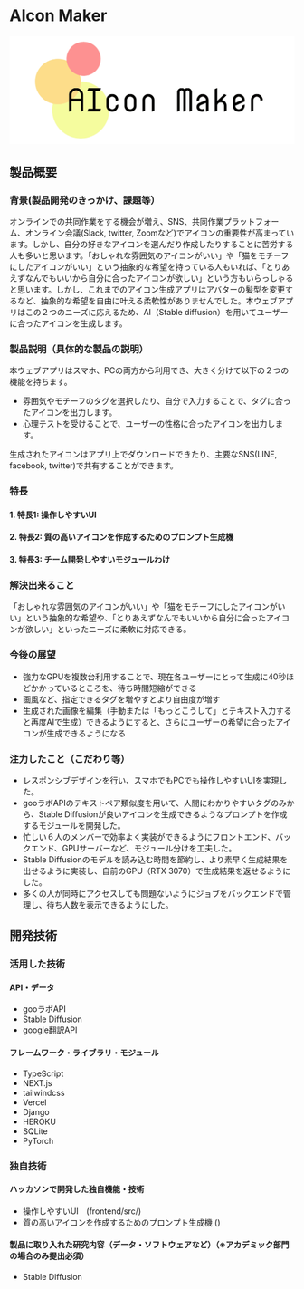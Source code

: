 # AIcon Maker

[![IMAGE ALT TEXT HERE](cover_photo.png)](https://www.youtube.com/watch?v=A0VUN_eU3yg)

## 製品概要
### 背景(製品開発のきっかけ、課題等）
オンラインでの共同作業をする機会が増え、SNS、共同作業プラットフォーム、オンライン会議(Slack, twitter, Zoomなど)でアイコンの重要性が高まっています。しかし、自分の好きなアイコンを選んだり作成したりすることに苦労する人も多いと思います。「おしゃれな雰囲気のアイコンがいい」や「猫をモチーフにしたアイコンがいい」という抽象的な希望を持っている人もいれば、「とりあえずなんでもいいから自分に合ったアイコンが欲しい」という方もいらっしゃると思います。しかし、これまでのアイコン生成アプリはアバターの髪型を変更するなど、抽象的な希望を自由に叶える柔軟性がありませんでした。本ウェブアプリはこの２つのニーズに応えるため、AI（Stable diffusion）を用いてユーザーに合ったアイコンを生成します。
### 製品説明（具体的な製品の説明）
本ウェブアプリはスマホ、PCの両方から利用でき、大きく分けて以下の２つの機能を持ちます。
* 雰囲気やモチーフのタグを選択したり、自分で入力することで、タグに合ったアイコンを出力します。
* 心理テストを受けることで、ユーザーの性格に合ったアイコンを出力します。

生成されたアイコンはアプリ上でダウンロードできたり、主要なSNS(LINE, facebook, twitter)で共有することができます。

### 特長
#### 1. 特長1: 操作しやすいUI
#### 2. 特長2: 質の高いアイコンを作成するためのプロンプト生成機
#### 3. 特長3: チーム開発しやすいモジュールわけ

### 解決出来ること
「おしゃれな雰囲気のアイコンがいい」や「猫をモチーフにしたアイコンがいい」という抽象的な希望や、「とりあえずなんでもいいから自分に合ったアイコンが欲しい」といったニーズに柔軟に対応できる。

### 今後の展望
* 強力なGPUを複数台利用することで、現在各ユーザーにとって生成に40秒ほどかかっているところを、待ち時間短縮ができる
* 画風など、指定できるタグを増やすとより自由度が増す
* 生成された画像を編集（手動または「もっとこうして」とテキスト入力すると再度AIで生成）できるようにすると、さらにユーザーの希望に合ったアイコンが生成できるようになる

### 注力したこと（こだわり等）
* レスポンシブデザインを行い、スマホでもPCでも操作しやすいUIを実現した。
* gooラボAPIのテキストペア類似度を用いて、人間にわかりやすいタグのみから、Stable Diffusionが良いアイコンを生成できるようなプロンプトを作成するモジュールを開発した。
* 忙しい６人のメンバーで効率よく実装ができるようにフロントエンド、バックエンド、GPUサーバーなど、モジュール分けを工夫した。
* Stable Diffusionのモデルを読み込む時間を節約し、より素早く生成結果を出せるように実装し、自前のGPU（RTX 3070）で生成結果を返せるようにした。
* 多くの人が同時にアクセスしても問題ないようにジョブをバックエンドで管理し、待ち人数を表示できるようにした。

## 開発技術
### 活用した技術
#### API・データ
* gooラボAPI
* Stable Diffusion
* google翻訳API

#### フレームワーク・ライブラリ・モジュール
* TypeScript
* NEXT.js
* tailwindcss
* Vercel
* Django
* HEROKU
* SQLite
* PyTorch

### 独自技術
#### ハッカソンで開発した独自機能・技術
* 操作しやすいUI　(frontend/src/)
* 質の高いアイコンを作成するためのプロンプト生成機 ()

#### 製品に取り入れた研究内容（データ・ソフトウェアなど）（※アカデミック部門の場合のみ提出必須）
* Stable Diffusion
